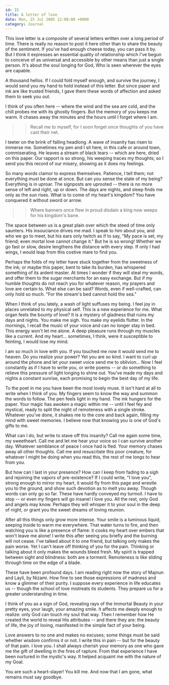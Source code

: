 ```yaml
---
id: 15
title: A letter of love
date: Mon, 25 Jul 2005 12:00:00 +0000
category: Journal
---
```


This love letter is a composite of several letters written over a long
period of time.  There is really no reason to post it here other than to
share the beauty of the sentiment.  If you've had enough cheese today,
you can pass it by.  But I think it expresses an essential quality of
relationship which I've begun to conceive of as universal and accessible
by other means than just a single person.  It's about the soul longing
for God, Who is seen wherever the eyes are capable.

A thousand hellos.  If I could fold myself enough, and survive the
journey, I would send you my hand to hold instead of this letter.  But
since paper and ink are like trusted friends, I gave them these words of
affection and asked them to seek you out.

I think of you often here -- where the wind and the sea are cold, and
the chill probes me with its ghostly fingers.  But the memory of you
keeps me warm.  It chases away the minutes and the hours until I forget
where I am.

> > Recall me to myself, for I soon forget
>     once thoughts of you have cast their net.

I teeter on the brink of falling headlong.  A wave of insanity has risen
to immerse me.  Sometimes my pen and I sit here, in this cafe or around
town, commiserating.  He leaves a stream of black tears -- which are
here, dried on this paper.  Our rapport is so strong, his weeping traces
my thoughts; so I send you this record of our misery, showing as it does
my feelings.

So many words clamor to express themselves.  Patience, I tell them; not
everything must be done at once.  But can you sense the state of my
being?  Everything is in uproar.  The signposts are uprooted -- there is
no more sense of left and right, up or down.  The days are nights, and
sleep finds me only as the sun rises.  What is to come of my heart's
kingdom?  You have conquered it without sword or arrow.

> > Where banners once flew in proud disdain
>     a king now weeps for his kingdom's bane.

The space between us is a great plain over which the steed of time only
saunters.  His insouciance drives me mad.  I speak to him about you, and
who we go to meet, but his ears only twitch as if to say, "My pace is
set, my friend; even mortal love cannot change it."  But he is so wrong!
Whether we go fast or slow, desire lengthens the distance with every
step.  If only I had wings, I would leap from this costive mare to find
you.

Perhaps the folds of my letter have stuck together from the sweetness of
the ink; or maybe this paper, bent to take its burden, has whispered
something of its ardent master.  At times I wonder if they will steal my
words, and offer them to the sugar merchants for an easy exchange.  But
if my humble thoughts do not reach you for whatever reason, my prayers
and love are certain to.  What else can be said?  Words, even if
well-crafted, can only hold so much.  "For the stream's bed cannot hold
the sea."

When I think of you lately, a wash of light suffuses my being.  I feel
joy in places unrelated to my physical self.  This is a new experience
for me.  What organ feels the bounty of love?  It is a mystery of
gladness that ruins my days and nights.  You make me sigh.  You make my
eyelids flutter.  In the mornings, I recall the music of your voice and
can no longer stay in bed.  This energy won't let me alone.  A deep
pleasure runs through my muscles like a current.  And my
heart... sometimes, I think, were it susceptible to feinting, I would
lose my mind.

I am so much in love with you.  If you touched me now it would send me
to heaven.  Do you realize your power?  Yet you are so kind.  I want to
curl up around the phone and let your sweet voice send me to oblivion...
Now I feel constantly as if I have to write you, or write poems -- or do
something to relieve this pressure of light longing to shine out.
You've made my days and nights a constant sunrise, each promising to
begin the best day of my life.

To the poet in me you have been the most lovely muse.  It isn't hard at
all to write when I think of you.  My fingers seem to know the way and
summon the words to follow.  The pen feels light in my hand.  The ink
hungers for the paper.  Your magic has awoken a magic within me -- until
I feel fey and mystical, ready to split the night of remoteness with a
single stroke.  Whatever you've done, it shakes me to the core and back
again, filling my mind with sweet memories.  I believe now that knowing
you is one of God's gifts to me.

What can I do, but write to stave off this insanity?  Call me again some
time, my sweetheart.  Call me and let me hear your voice so I can
survive another day.  Whatever semblance of peace I once had is fled.
Your memory chases away all other thoughts.  Call me and resuscitate
this poor creature, for whatever I might be doing when you read this,
the rest of me longs to hear from you.

But how can I last in your presence?  How can I keep from fading to a
sigh and rejoining the vapors of pre-existence?  If I could write, "I
love you", strong enough to mirror my heart, it would fly from this page
and wrestle you to the ground, and show such devotion as to melt you
away.  Though words can only go so far.  These have hardly conveyed my
turmoil.  I have to stop -- or even my fingers will go insane!  I love
you.  All the rest, only God and angels may know.  Perhaps they will
whisper it to your soul in the deep of night, or grant you the sweet
dreams of loving reunion.

After all this things only grow more intense.  Your smile is a luminous
liquid, seeping inside to warm me everywhere.  That water turns to fire,
and then watching you is like a presence of flame: it cooks my heart
over embers that won't leave me alone!  I write this after seeing you
briefly and the burning will not cease.  I've talked about it to one
friend, but talking only makes the pain worse.  Yet I can't leave off
thinking of you for the pain.  Thinking or talking about it only makes
the wounds bleed fresh.  My spirit is trapped between sight and
blindness: both are a torment.  Remoteness is like sliding through time
on the edge of a blade.

These have been profound days.  I am reading right now the story of
Majnun and Layli, by Nizami.  How fine to see those expressions of
madness and know a glimmer of their purity.  I suppose every experience
in life educates us -- though the school of love mistreats its students.
They prepare us for a greater understanding in time.

I think of you as a sign of God, revealing rays of the Immortal Beauty
in your pretty eyes, your laugh, your amazing smile.  It affects me
deeply enough to realize: only God can touch my soul that way.  Then I
remember how He created the world to reveal His attributes -- and there
they are: the beauty of life, the joy of loving, manifested in the
simple fact of your being.

Love answers to no one and makes no excuses; some things must be said
whether wisdom confirms it or not.  I write this in pain -- but for the
beauty of that pain.  I love you.  I shall always cherish your memory as
one who gave me the gift of dwelling in the fires of rapture.  From that
experience I have been nurtured in the mystic's way.  It helped acquaint
me with the nature of my Goal.

You are such a heart-slayer!  You kill me.  And now that I am gone, what
remains must say goodbye.


